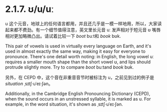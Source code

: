 # 2.1.7. <span class="pho">ʊ/u/uː</span>

<span class="pho">u</span> 这个元音，地球上的任何语言都用，并且还几乎是一模一样地用，所以，大家读起来都不费劲。有一个细节值得注意，英文里长元音 <span class="pho">uː</span> 发声相对于短元音 <span class="pho">ʊ</span> 嘴唇相对更加略微凸出。请试着比较一下 *boot* <span class="pho alt">buːt</span><span class="speak-word-inline" data-audio-us-male="/audios/us/boot-us-male.mp3" data-audio-us-female="/audios/us/boot-us-female.mp3"></span>和 *book* <span class="pho alt">bʊk</span><span class="speak-word-inline" data-audio-us-male="/audios/us/book-us-male.mp3" data-audio-us-female="/audios/us/book-us-female.mp3"></span>.

This pair of vowels is used in virtually every language on Earth, and it's used in almost exactly the same way, making it easy for everyone to pronounce. There's one detail worth noting: in English, the long vowel <span class="pho">uː</span> requires a smaller mouth shape than the short vowel <span class="pho">ʊ</span>, and lips should protrude slightly more. Try to compare *boot* <span class="pho alt">buːt</span><span class="speak-word-inline" data-audio-us-male="/audios/us/boot-us-male.mp3" data-audio-us-female="/audios/us/boot-us-female.mp3"></span>and *book* <span class="pho alt">bʊk</span><span class="speak-word-inline" data-audio-us-male="/audios/us/book-us-male.mp3" data-audio-us-female="/audios/us/book-us-female.mp3"></span>.

另外，在 CEPD 中，这个音在非重音音节时被标注为 <span class="pho">u</span>，之前见到过的例子是 *situation* <span class="pho alt">ˌsɪtʃ·uˈeɪ·ʃən</span><span class="speak-word-inline" data-audio-us-male="/audios/us/situation-us-male.mp3" data-audio-us-female="/audios/us/situation-us-female.mp3"></span>。

Additionally, in the Cambridge English Pronouncing Dictionary (CEPD), when the sound occurs in an unstressed syllable, it is marked as <span class="pho">u</span>. For example, in the word situation, it's shown as <span class="pho alt">ˌsɪtʃ·uˈeɪ·ʃən</span><span class="speak-word-inline" data-audio-us-male="/audios/us/situation-us-male.mp3" data-audio-us-female="/audios/us/situation-us-female.mp3"></span>.
